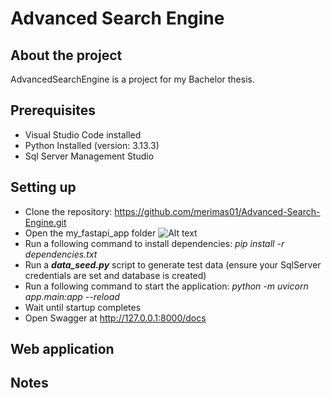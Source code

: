 # Advanced Search Engine

## About the project

AdvancedSearchEngine is a project for my Bachelor thesis. 

## Prerequisites

- Visual Studio Code installed
- Python Installed (version: 3.13.3)
- Sql Server Management Studio

## Setting up 

- Clone the repository: https://github.com/merimas01/Advanced-Search-Engine.git 
- Open the my_fastapi_app folder 
![Alt text](C:\Users\Korisnik\Desktop\vsc.png)
- Run a following command to install dependencies: *pip install -r dependencies.txt*
- Run a ***data_seed.py*** script to generate test data (ensure your SqlServer credentials are set and database is created) 
- Run a following command to start the application:  *python -m uvicorn app.main:app --reload*
- Wait until startup completes
- Open Swagger at http://127.0.0.1:8000/docs


## Web application

## Notes
